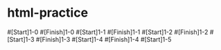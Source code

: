 # html-practice
#[Start]1-0
#[Finish]1-0
#[Start]1-1
#[Finish]1-1
#[Start]1-2
#[Finish]1-2
#[Start]1-3
#[Finish]1-3
#[Start]1-4
#[Finish]1-4
#[Start]1-5
